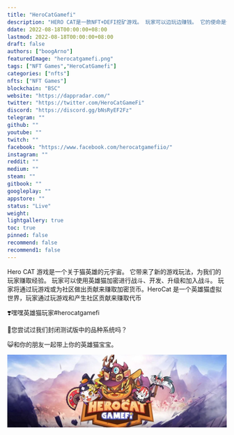 ```yaml
---
title: "HeroCatGamefi"
description: "HERO CAT是一款NFT+DEFI挖矿游戏。 玩家可以边玩边赚钱。 它的使命是让更多用户进入元界和加密领域。"
ddate: 2022-08-18T00:00:00+08:00
lastmod: 2022-08-18T00:00:00+08:00
draft: false
authors: ["boogArno"]
featuredImage: "herocatgamefi.png"
tags: ["NFT Games","HeroCatGamefi"]
categories: ["nfts"]
nfts: ["NFT Games"]
blockchain: "BSC"
website: "https://dappradar.com/"
twitter: "https://twitter.com/HeroCatGameFi"
discord: "https://discord.gg/bNsRyEF2Fz"
telegram: ""
github: ""
youtube: ""
twitch: ""
facebook: "https://www.facebook.com/herocatgamefiio/"
instagram: ""
reddit: ""
medium: ""
steam: ""
gitbook: ""
googleplay: ""
appstore: ""
status: "Live"
weight: 
lightgallery: true
toc: true
pinned: false
recommend: false
recommend1: false
---
```

Hero CAT 游戏是一个关于猫英雄的元宇宙。 它带来了新的游戏玩法，为我们的玩家赚取经验。
玩家可以使用英雄猫加密进行战斗、开发、升级和加入战斗。 玩家将通过玩游戏或为社区做出贡献来赚取加密货币。HeroCat 是一个英雄猫虚拟世界，玩家通过玩游戏和产生社区贡献来赚取代币

❣️嘿嘿英雄猫玩家#herocatgamefi

🤩您尝试过我们封闭测试版中的品种系统吗？

😺和你的朋友一起带上你的英雄猫宝宝。

![1080x360](1080x360.jpg)

